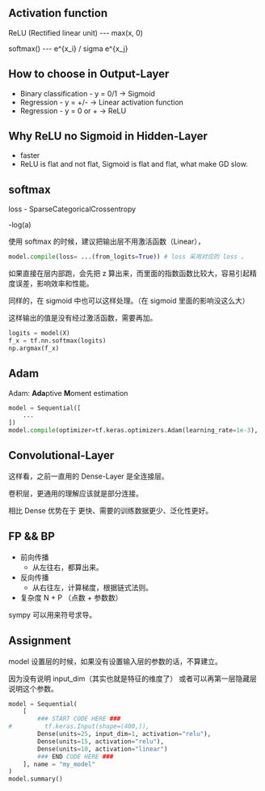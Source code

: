 ## Activation function

ReLU (Rectified linear unit)   ---  max(x, 0)

softmax()  								--- e^{x_i} / sigma e^{x_j}

## How to choose in Output-Layer

-   Binary classification - y = 0/1 -> Sigmoid
-   Regression - y = +/- -> Linear activation function
-   Regression - y = 0 or + -> ReLU

## Why ReLU no Sigmoid in Hidden-Layer

-   faster
-   ReLU is flat and not flat, Sigmoid is flat and flat, what make GD slow.

## softmax

loss - SparseCategoricalCrossentropy

-log(a)



使用 softmax 的时候，建议把输出层不用激活函数（Linear），

```python
model.compile(loss= ...(from_logits=True)) # loss 采用对应的 loss 。
```

如果直接在层内部跑，会先把 z 算出来，而里面的指数函数比较大，容易引起精度误差，影响效率和性能。

同样的，在 sigmoid 中也可以这样处理。（在 sigmoid 里面的影响没这么大）

这样输出的值是没有经过激活函数，需要再加。

```python
logits = model(X)
f_x = tf.nn.softmax(logits)
np.argmax(f_x)
```

## Adam

Adam: **Ada**ptive **M**oment estimation

```python
model = Sequential([
    ...
])
model.compile(optimizer=tf.keras.optimizers.Adam(learning_rate=1e-3), ...)
```

## Convolutional-Layer

这样看，之前一直用的 Dense-Layer 是全连接层。

卷积层，更通用的理解应该就是部分连接。

相比 Dense 优势在于 更快、需要的训练数据更少、泛化性更好。

## FP && BP

-   前向传播
    -   从左往右，都算出来。
-   反向传播
    -   从右往左，计算梯度，根据链式法则。
-   复杂度 N + P （点数 + 参数数）



sympy 可以用来符号求导。



## Assignment

model 设置层的时候，如果没有设置输入层的参数的话，不算建立。

因为没有说明 input_dim（其实也就是特征的维度了） 或者可以再第一层隐藏层说明这个参数。

```python
model = Sequential(
    [               
        ### START CODE HERE ### 
#         tf.keras.Input(shape=(400,)),
        Dense(units=25, input_dim=1, activation="relu"),
        Dense(units=15, activation="relu"),
        Dense(units=10, activation="linear")
        ### END CODE HERE ### 
    ], name = "my_model" 
)
model.summary()
```


